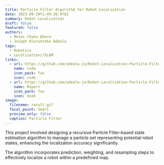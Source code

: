 ```yaml
---
title: Particle Filter Algorithm for Robot Localization
date: 2023-09-29T1:49:30.976Z
summary: R﻿obot Localization
draft: false
featured: false
authors:
  - Moses Chuka Ebere
  - Joseph Oloruntoba Adeola
tags:
  - Robotics
  - Localization//SLAM
links:
  - url: https://github.com/adeola-jo/Robot-Localization-Particle-Filter
    name: Code
    icon_pack: fas
    icon: code
  - url: https://github.com/adeola-jo/Robot-Localization-Particle-Filter/blob/main/report.pdf
    name: Report
    icon_pack: fas
    icon: book
image:
  filename: result.gif
  focal_point: Smart
  preview_only: false
  caption: Particle Filter
---
```

This project involved designing a recursive Particle Filter-based state estimation algorithm to manage a particle set representing potential robot states, enhancing the localization accuracy significantly. 

T﻿he algorithm incorporates prediction, weighting, and resampling steps to effectively localize a robot within a predefined map.
